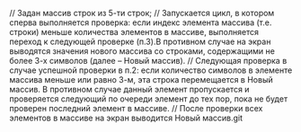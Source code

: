// Задан массив строк из 5-ти строк;
// Запускается цикл, в котором сперва выполняется проверка: если индекс элемента массива (т.е. строки) меньше количества элементов в массиве, выполняется переход к следующей проверке (п.3).В противном случае на экран выводятся значения нового массива со строками, содержащими не более 3-х символов (далее – Новый массив). 
// Следующая проверка в случае успешной проверки в п.2: если количество символов в элементе массива меньше или равно 3-м, эта строка перемещается в Новый массив. В противном случае данный элемент пропускается и проверяется следующий по очереди элемент до тех пор, пока не будет проверен последний элемент в массиве.
// После проверки всех элементов в массиве на экран выводится Новый массив.git